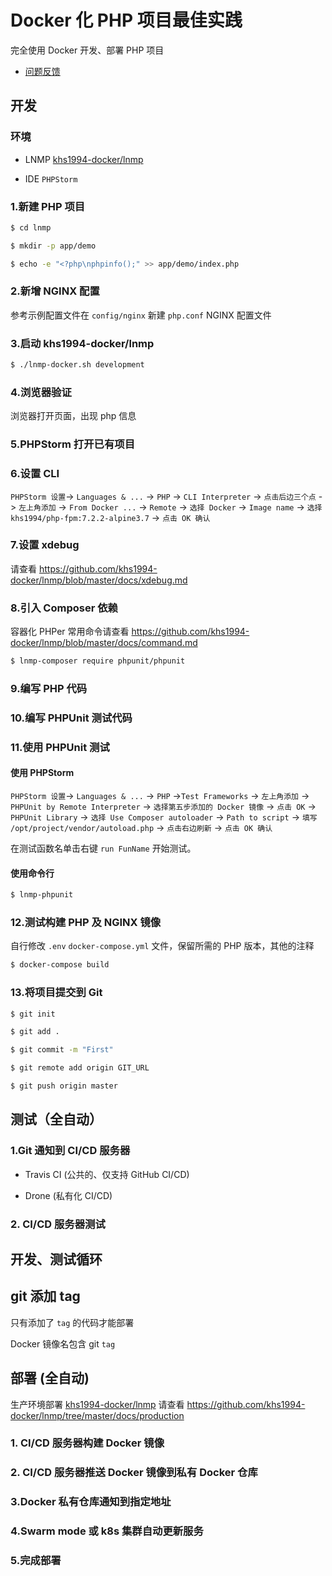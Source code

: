 # Docker 化 PHP 项目最佳实践

完全使用 Docker 开发、部署 PHP 项目

* [问题反馈](https://github.com/khs1994-docker/lnmp/issues/187)

## 开发

### 环境

* LNMP [khs1994-docker/lnmp](https://github.com/khs1994-docker/lnmp)

* IDE `PHPStorm`

### 1.新建 PHP 项目

```bash
$ cd lnmp

$ mkdir -p app/demo

$ echo -e "<?php\nphpinfo();" >> app/demo/index.php
```

### 2.新增 NGINX 配置

参考示例配置文件在 `config/nginx` 新建 `php.conf` NGINX 配置文件

### 3.启动 khs1994-docker/lnmp

```bash
$ ./lnmp-docker.sh development
```

### 4.浏览器验证

浏览器打开页面，出现 php 信息

### 5.PHPStorm 打开已有项目

### 6.设置 CLI

`PHPStorm 设置`-> `Languages & ...` -> `PHP` -> `CLI Interpreter` -> `点击后边三个点`
     -> `左上角添加` -> `From Docker ...` -> `Remote` -> `选择 Docker`
     -> `Image name` -> `选择 khs1994/php-fpm:7.2.2-alpine3.7`
     -> `点击 OK 确认`

### 7.设置 xdebug

请查看 https://github.com/khs1994-docker/lnmp/blob/master/docs/xdebug.md

### 8.引入 Composer 依赖

容器化 PHPer 常用命令请查看 https://github.com/khs1994-docker/lnmp/blob/master/docs/command.md

```bash
$ lnmp-composer require phpunit/phpunit
```

### 9.编写 PHP 代码

### 10.编写 PHPUnit 测试代码

### 11.使用 PHPUnit 测试

#### 使用 PHPStorm

`PHPStorm 设置`-> `Languages & ...` -> `PHP` ->`Test Frameworks` -> `左上角添加`
              -> `PHPUnit by Remote Interpreter` -> `选择第五步添加的 Docker 镜像`
              -> `点击 OK` -> `PHPUnit Library` -> `选择 Use Composer autoloader`
              -> `Path to script` -> `填写 /opt/project/vendor/autoload.php`
              -> `点击右边刷新` -> `点击 OK 确认`


在测试函数名单击右键 `run FunName` 开始测试。

#### 使用命令行

```bash
$ lnmp-phpunit
```

### 12.测试构建 PHP 及 NGINX 镜像

自行修改 `.env` `docker-compose.yml` 文件，保留所需的 PHP 版本，其他的注释

```bash
$ docker-compose build
```

### 13.将项目提交到 Git

```bash
$ git init

$ git add .

$ git commit -m "First"

$ git remote add origin GIT_URL

$ git push origin master
```

## 测试（全自动）

### 1.Git 通知到 CI/CD 服务器

* Travis CI (公共的、仅支持 GitHub CI/CD)

* Drone (私有化 CI/CD)

### 2. CI/CD 服务器测试

## 开发、测试循环

## git 添加 tag

只有添加了 `tag` 的代码才能部署

Docker 镜像名包含 git `tag`

## 部署 (全自动)

生产环境部署 [khs1994-docker/lnmp](https://github.com/khs1994-docker/lnmp) 请查看 https://github.com/khs1994-docker/lnmp/tree/master/docs/production

### 1. CI/CD 服务器构建 Docker 镜像

### 2. CI/CD 服务器推送 Docker 镜像到私有 Docker 仓库

### 3.Docker 私有仓库通知到指定地址

### 4.Swarm mode 或 k8s 集群自动更新服务

### 5.完成部署
